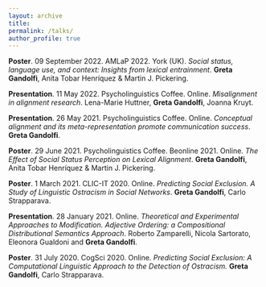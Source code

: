 ```yaml
---
layout: archive
title: 
permalink: /talks/
author_profile: true
---
```

**Poster**. 09 September 2022. AMLaP 2022. York (UK). _Social status, language use, and context: Insights from lexical entrainment_. **Greta Gandolfi**, Anita Tobar Henríquez & Martin J. Pickering.

**Presentation**. 11 May 2022. Psycholinguistics Coffee. Online. _Misalignment in alignment research_. Lena-Marie Huttner, **Greta Gandolfi**, Joanna Kruyt.

**Presentation**. 26 May 2021. Psycholinguistics Coffee. Online. _Conceptual alignment and its meta-representation promote communication success_. **Greta Gandolfi**. 

**Poster**. 29 June 2021. Psycholinguistics Coffee. Beonline 2021. Online. _The Effect of Social Status Perception on Lexical Alignment_. **Greta Gandolfi**, Anita Tobar Henríquez & Martin J. Pickering.

**Poster**. 1 March 2021. CLIC-IT 2020. Online. _Predicting Social Exclusion. A Study of Linguistic Ostracism in Social Networks_. **Greta Gandolfi**, Carlo Strapparava.

**Presentation**. 28 January 2021. Online. _Theoretical and Experimental Approaches to Modification. Adjective Ordering: a Compositional Distributional Semantics Approach_. Roberto Zamparelli, Nicola Sartorato, Eleonora Gualdoni and **Greta Gandolfi**. 

**Poster**. 31 July 2020. CogSci 2020. Online. _Predicting Social Exclusion: A Computational Linguistic Approach to the Detection of Ostracism._ **Greta Gandolfi**, Carlo Strapparava.

